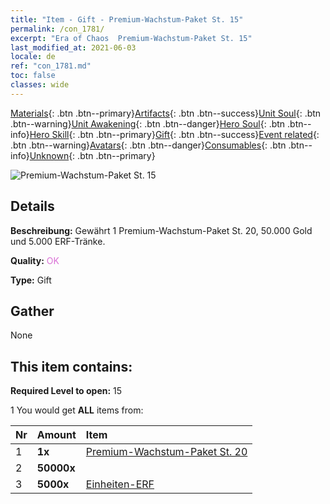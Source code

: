 ```yaml
---
title: "Item - Gift - Premium-Wachstum-Paket St. 15"
permalink: /con_1781/
excerpt: "Era of Chaos  Premium-Wachstum-Paket St. 15"
last_modified_at: 2021-06-03
locale: de
ref: "con_1781.md"
toc: false
classes: wide
---
```

 [Materials](/ItemsDE/){: .btn .btn--primary}[Artifacts](/ItemsDE/Artifacts/){: .btn .btn--success}[Unit Soul](/ItemsDE/UnitSoul/){: .btn .btn--warning}[Unit Awakening](/ItemsDE/UnitAwakening/){: .btn .btn--danger}[Hero Soul](/ItemsDE/HeroSoul/){: .btn .btn--info}[Hero Skill](/ItemsDE/HeroSkill/){: .btn .btn--primary}[Gift](/ItemsDE/Gift/){: .btn .btn--success}[Event related](/ItemsDE/Events/){: .btn .btn--warning}[Avatars](/ItemsDE/Avatars/){: .btn .btn--danger}[Consumables](/ItemsDE/Consumables/){: .btn .btn--info}[Unknown](/ItemsDE/Unknown/){: .btn .btn--primary}

 ![Premium-Wachstum-Paket St. 15](/images/t/i_907221.png)

## Details
 **Beschreibung:** Gewährt 1 Premium-Wachstum-Paket St. 20, 50.000 Gold und 5.000 ERF-Tränke.

 **Quality:** <span style="color: #DA70D6">OK</span>

 **Type:** Gift

## Gather

  None

## This item contains:

 **Required Level to open:** 15

 1 You would get **ALL** items  from:

  | Nr | Amount |     Item    |
  |:---|:-------|:------------|
  | 1 |  **1x** | [Premium-Wachstum-Paket St. 20](/ItemsDE/con_1782/) |  | 
  | 2 |  **50000x** | <i class="fas fa-coins"/> |  | 
  | 3 |  **5000x** | [Einheiten-ERF](/ItemsDE/con_902/) |  | 
